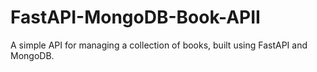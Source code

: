 # FastAPI-MongoDB-Book-APII
A simple API for managing a collection of books, built using FastAPI and MongoDB.
